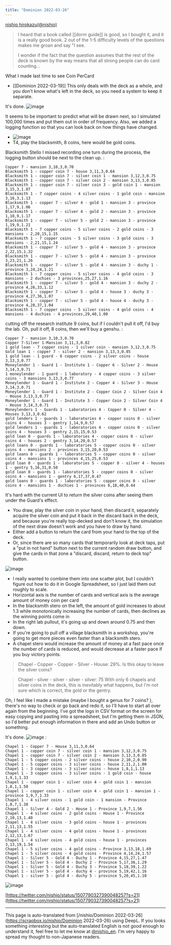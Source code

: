 ```yaml
---
title: "Dominion 2022-03-26"
---
```


[nishio hirokazu(@nishio)](https://twitter.com/nishio/status/1507455004252127238)
>  I heard that a book called [[dorm guide]] is good, so I bought it, and it is a really good book. 2 out of the 1-5 difficulty levels of the questions makes me groan and say "I see.
>
> I wonder if the fact that the question assumes that the rest of the deck is known by the way means that all strong people can do card counting...

What I made last time to see Coin PerCard
- [[Dominion 2022-03-19]]
This only deals with the deck as a whole, and you don't know what's left in the deck, so you need a system to keep it separate.

It's done.
![image](https://gyazo.com/33c3fdfeec2205236dae869f34a14219/thumb/1000)

It seems to be important to predict what will be drawn next, so I simulated 100,000 times and put them out in order of frequency.
Also, we added a logging function so that you can look back on how things have changed.
- ![image](https://gyazo.com/db981d8ae40bf9c66c861103ec47eeb0/thumb/1000)
- T4, play the blacksmith, 8 coins, here would be gold coins.

Blacksmith Stello
I missed recording one turn during the process, the logging button should be next to the clean up.
:

```
Copper 7 - mansion 3,10,3,0.70
Blacksmith 1 - copper coin 7 - house 3,11,3,0.64
Blacksmith 1 - copper coin 7 - silver coin 1 - mansion 3,12,3,0.75
Blacksmith 1 - copper coin 7 - silver coin 2 - mansion 3,13,3,0.85
Blacksmith 1 - copper coin 7 - silver coin 3 - gold coin 1 - mansion 3,15,3,1.07
Blacksmith 1 - 7 copper coins - 4 silver coins - 1 gold coin - mansion 3,16,3,1.13
Blacksmith 1 - copper 7 - silver 4 - gold 1 - mansion 3 - province 1,17,9,1.06
Blacksmith 1 - copper 7 - silver 4 - gold 2 - mansion 3 - province 1,18,9,1.17
Blacksmith 1 - copper 7 - silver 5 - gold 2 - mansion 3 - province 1,19,9,1.21
Blacksmith 1 - 7 copper coins - 5 silver coins - 2 gold coins - 3 mansions - 2,20,15,1.15
Blacksmith 1 - 7 copper coins - 5 silver coins - 3 gold coins - 3 mansions - 2,21,15,1.24
Blacksmith 1 - copper 7 - silver 5 - gold 4 - mansion 3 - province 2,22,15,1.32
Blacksmith 1 - copper 7 - silver 5 - gold 4 - mansion 3 - province 3,23,21,1.26
Blacksmith 1 - copper 7 - silver 5 - gold 4 - mansion 3 - duchy 1 - province 3,24,24,1.21
Blacksmith 1 - 7 copper coins - 5 silver coins - 4 gold coins - 3 mansions - 2 duchies - 3 provinces,25,27,1.16
Blacksmith 1 - copper 7 - silver 5 - gold 4 - mansion 3 - duchy 2 - province 4,26,33,1.12
Blacksmith 1 - copper 7 - silver 5 - gold 4 - house 3 - duchy 3 - province 4,27,36,1.07
Blacksmith 1 - copper 7 - silver 5 - gold 4 - house 4 - duchy 3 - province 4,28,37,1.04
Blacksmith 1 - 7 copper coins - 5 silver coins - 4 gold coins - 4 mansions - 4 duchies - 4 provinces,29,40,1.00
```


cutting off the research institute
9 coins, but if I couldn't pull it off, I'd buy the lab.
Oh, pull it off, 8 coins, then we'll buy a genshu.
:

```
Copper 7 - mansion 3,10,3,0.70
Copper 7-Silver 1-Mansion 3,11,3,0.82
1 gold loan - 7 copper coins - 1 silver coin - mansion 3,12,3,0.75
Gold loan 1 - copper 7 - silver 2 - mansion 3,13,3,0.85
1 gold loan - 1 guard - 6 copper coins - 2 silver coins - house 3,13,3,0.77
Moneylender 1 - Guard 1 - Institute 1 - Copper 6 - Silver 2 - House 3,14,3,0.71
1 moneylender - 1 guard - 1 laboratory - 4 copper coins - 3 silver coins - 3 mansions 3,13,3,0.77
Moneylender 1 - Guard 1 - Institute 2 - Copper 4 - Silver 3 - House 3,14,3,0.71
Moneylender 1 - Guard 1 - Institute 2 - Copper Coin 2 - Silver Coin 4 - House 3,13,3,0.77
Moneylender 1 - Guard 1 - Institute 3 - Copper Coin 2 - Silver Coin 4 - House 3,14,3,0.71
Moneylenders 1 - Guards 1 - Laboratories 4 - Copper 0 - Silver 4 - Houses 3,13,3,0.62
gold lenders 1 - guards 1 - laboratories 4 - copper coins 0 - silver coins 4 - houses 3 - gentry 1,14,9,0.57
gold lenders 1 - guards 1 - laboratories 4 - copper coins 0 - silver coins 4 - houses 3 - gentry 2,15,15,0.53
gold loan 0 - guards 1 - laboratories 4 - copper coins 0 - silver coins 4 - houses 2 - gentry 3,14,20,0.57
gold loans 0 - guards 1 - laboratories 5 - copper coins 0 - silver coins 4 - mansions 2 - provinces 3,15,20,0.53
gold loans 0 - guards 1 - laboratories 5 - copper coins 0 - silver coins 4 - mansions 1 - provinces 4,15,25,0.53
gold loan 0 - guards 1 - laboratories 5 - copper 0 - silver 4 - houses 1 - gentry 5,16,31,0.50
gold loan 0 - guards 1 - laboratories 5 - copper coins 0 - silver coins 4 - mansions 1 - gentry 6,17,37,0.47
gold loans 0 - guards 1 - laboratories 5 - copper coins 0 - silver coins 4 - mansions 1 - duchies 1 - provinces 6,18,40,0.44
```


It's hard with the current UI to return the silver coins after seeing them under the Guard's effect.
- You draw, play the silver coin in your hand, then discard it, separately acquire the silver coin and put it back in the discard back in the deck, and because you're really top-decked and don't know it, the simulation of the next draw doesn't work and you have to draw by hand.
- Either add a button to return the card from your hand to the top of the deck.
- Or, since there are so many cards that temporarily look at deck taps, put a "put in not hand" button next to the current random draw button, and give the cards in that zone a "discard, discard, return to deck top" button.

![image](https://gyazo.com/cd66fa8098b0236b28b7e47c426ee945/thumb/1000)
- I really wanted to combine them into one scatter plot, but I couldn't figure out how to do it in Google Spreadsheet, so I just laid them out roughly to scale.
- Horizontal axis is the number of cards and vertical axis is the average amount of money coin per card
- In the blacksmith stero on the left, the amount of gold increases to about 1.3 while monotonically increasing the number of cards, then declines as the winning points come in
- In the right lab pullout, it's going up and down around 0.75 and then down.
- If you're going to pull off a village blacksmith in a workshop, you're going to get more pieces even faster than a blacksmith stero.
- A chapel stero would increase the amount of money at a fast pace once the number of cards is reduced, and would decrease at a faster pace if you buy victory points.

> Chapel - Copper - Copper - Silver - House: 29%.
Is this okay to leave the silver coins?

> Chapel - silver - silver - silver - silver: 75
With only 6 chapels and silver coins in the deck, this is inevitably what happens, but I'm not sure which is correct, the gold or the gentry.

Oh, I feel like I made a mistake (maybe I bought a genus for 7 coins? ), there's no way to check or go back and redo it, so I'll have to start all over again from the beginning.
I've got the logs in CSV format on the screen for easy copying and pasting into a spreadsheet, but I'm getting them in JSON, so I'd better put enough information in there and add an Undo button or something.

It's done.
![image](https://gyazo.com/553467cecca0181455816d71447e7267/thumb/1000)
:

```
Chapel 1 - Copper 7 - House 3,11,3,0.64
Chapel 1 - copper coin 7 - silver coin 1 - mansion 3,12,3,0.75
Chapel 1 - copper coin 7 - silver coin 2 - mansion 3,13,3,0.85
Chapel 1 - 5 copper coins - 2 silver coins - house 2,10,2,0.90
Chapel 1 - 5 copper coins - 3 silver coins - house 2,11,2,1.00
Chapel 1 - 3 copper coins - 3 silver coins - house 1,8,1,1.13
Chapel 1 - 3 copper coins - 3 silver coins - 1 gold coin - house 1,9,1,1.33
Chapel 1 - copper coin 1 - silver coin 4 - gold coin 1 - mansion 1,8,1,1.50
Chapel 1 - copper coin 1 - silver coin 4 - gold coin 1 - mansion 1 - province 1,9,7,1.33
Chapel 1 - 4 silver coins - 1 gold coin - 1 mansion - Province 1,8,7,1.38
Chapel 1 - Silver 4 - Gold 2 - House 1 - Province 1,9,7,1.56
Chapel 1 - 4 silver coins - 2 gold coins - House 1 - Province 2,10,13,1.40
Chapel 1 - 4 silver coins - 3 gold coins - house 1 - provinces 2,11,13,1.55
Chapel 1 - 4 silver coins - 4 gold coins - house 1 - provinces 2,12,13,1.67
Chapel 1 - 4 silver coins - 4 gold coins - house 1 - provinces 3,13,19,1.54
Chapel 1 - 5 silver coins - 4 gold coins - Province 3,13,18,1.69
Chapel 1 - 5 silver coins - 4 gold coins - Province 4,14,24,1.57
Chapel 1 - Silver 5 - Gold 4 - Duchy 1 - Province 4,15,27,1.47
Chapel 1 - Silver 5 - Gold 4 - Duchy 2 - Province 5,17,36,1.29
Chapel 1 - Silver 5 - Gold 4 - Duchy 3 - Province 5,18,39,1.22
Chapel 1 - silver 5 - gold 4 - duchy 4 - province 5,19,42,1.16
Chapel 1 - silver 5 - gold 4 - duchy 5 - province 5,20,45,1.10
```


![image](https://gyazo.com/df623f503ac930a4ad9c1675dd83165d/thumb/1000)

[https://twitter.com/nishio/status/1507790327390048257?s=21](https://twitter.com/nishio/status/1507790327390048257?s=21)


---
This page is auto-translated from [/nishio/Dominion 2022-03-26](https://scrapbox.io/nishio/Dominion 2022-03-26) using DeepL. If you looks something interesting but the auto-translated English is not good enough to understand it, feel free to let me know at [@nishio_en](https://twitter.com/nishio_en). I'm very happy to spread my thought to non-Japanese readers.